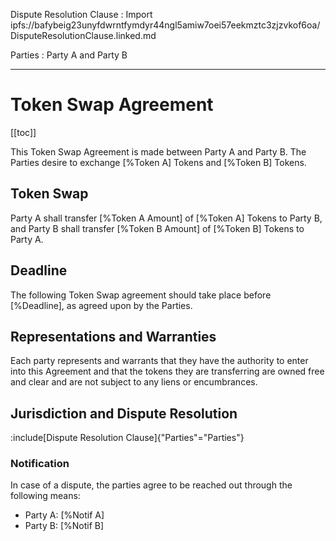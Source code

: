 Dispute Resolution Clause
: Import ipfs://bafybeig23unyfdwrntfymdyr44ngl5amiw7oei57eekmztc3zjzvkof6oa/DisputeResolutionClause.linked.md

Parties
: Party A and Party B

---
# Token Swap Agreement
[[toc]]

This Token Swap Agreement is made between Party A and Party B.
The Parties desire to exchange [%Token A] Tokens and [%Token B] Tokens.

## Token Swap
Party A shall transfer [%Token A Amount] of [%Token A] Tokens to Party B, and Party B shall transfer [%Token B Amount] of [%Token B] Tokens to Party A.

## Deadline
The following Token Swap agreement should take place before [%Deadline], as agreed upon by the Parties.

## Representations and Warranties
Each party represents and warrants that they have the authority to enter into this Agreement and that the tokens they are transferring are owned free and clear and are not subject to any liens or encumbrances.

## Jurisdiction and Dispute Resolution 
:include[Dispute Resolution Clause]{"Parties"="Parties"}

### Notification
In case of a dispute, the parties agree to be reached out through the following means:
* Party A: [%Notif A]
* Party B: [%Notif B]





